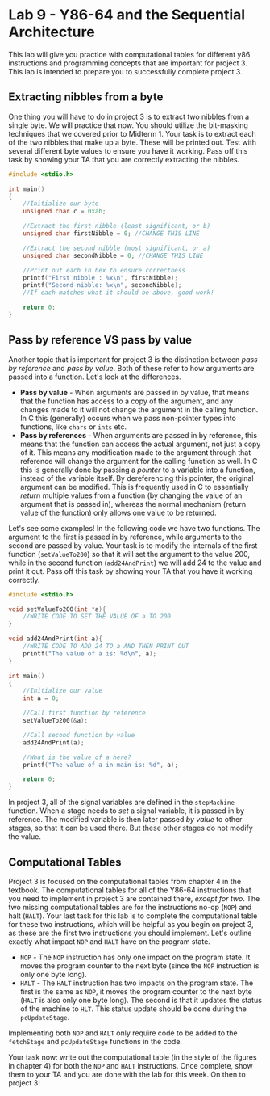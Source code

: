 # Lab 9 - Y86-64 and the Sequential Architecture

This lab will give you practice with computational tables for different y86 instructions and programming concepts that are important for project 3.
This lab is intended to prepare you to successfully complete project 3. 

## Extracting nibbles from a byte

One thing you will have to do in project 3 is to extract two nibbles from a single byte.  We will practice that now. You should utilize the bit-masking techniques that we covered prior to Midterm 1.
Your task is to extract each of the two nibbles that make up a byte.  These will be printed out. 
Test with several different byte values to ensure you have it working. 
Pass off this task by showing your TA that you are correctly extracting the nibbles. 

```c
#include <stdio.h>

int main()
{
    //Initialize our byte
    unsigned char c = 0xab;

    //Extract the first nibble (least significant, or b)
    unsigned char firstNibble = 0; //CHANGE THIS LINE

    //Extract the second nibble (most significant, or a)
    unsigned char secondNibble = 0; //CHANGE THIS LINE

    //Print out each in hex to ensure correctness
    printf("First nibble : %x\n", firstNibble);
    printf("Second nibble: %x\n", secondNibble);
    //If each matches what it should be above, good work!

    return 0;
}
```

## Pass by reference VS pass by value

Another topic that is important for project 3 is the distinction between *pass by reference* and *pass by value*.  Both of these refer to how arguments are passed into a function.  Let's look at the differences. 

+ **Pass by value** - When arguments are passed in by value, that means that the function has access to a copy of the argument, and any changes made to it will not change the argument in the calling function.  In C this (generally) occurs when we pass non-pointer types into functions, like `chars` or `ints` etc. 
+ **Pass by references** - When arguments are passed in by reference, this means that the function can access the actual argument, not just a copy of it. This means any modification made to the argument through that reference will change the argument for the calling function as well.  In C this is generally done by passing a *pointer* to a variable into a function, instead of the variable itself.  By dereferencing this pointer, the original argument can be modified.  This is frequently used in C to essentially *return* multiple values from a function (by changing the value of an argument that is passed in), whereas the normal mechanism (return value of the function) only allows one value to be returned. 

Let's see some examples! In the following code we have two functions.  The argument to the first is passed in by reference, while arguments to the second are passed by value.  Your task is to modify the internals of the first function (`setValueTo200`) so that it will set the argument to the value 200, while in the second function (`add24AndPrint`) we will add 24 to the value and print it out. Pass off this task by showing your TA that you have it working correctly. 

```c
#include <stdio.h>

void setValueTo200(int *a){
    //WRITE CODE TO SET THE VALUE OF a TO 200
}

void add24AndPrint(int a){
    //WRITE CODE TO ADD 24 TO a AND THEN PRINT OUT
    printf("The value of a is: %d\n", a);
}

int main()
{
    //Initialize our value
    int a = 0;

    //Call first function by reference
    setValueTo200(&a);

    //Call second function by value
    add24AndPrint(a);

    //What is the value of a here? 
    printf("The value of a in main is: %d", a);

    return 0;
}
```
In project 3, all of the signal variables are defined in the `stepMachine` function.  When a stage needs to *set* a signal variable, it is passed in by reference.  The modified variable is then later passed *by value* to other stages, so that it can be used there.  But these other stages do not modify the value. 

## Computational Tables

Project 3 is focused on the computational tables from chapter 4 in the textbook.  The computational tables for all of the Y86-64 instructions that you need to implement in project 3 are contained there, *except for two*.  The two missing computational tables are for the instructions no-op (`NOP`) and halt (`HALT`). Your last task for this lab is to complete the computational table for these two instructions, which will be helpful as you begin on project 3, as these are the first two instructions you should implement.  Let's outline exactly what impact `NOP` and `HALT` have on the program state. 

+ `NOP` - The `NOP` instruction has only one impact on the program state.  It moves the program counter to the next byte (since the `NOP` instruction is only one byte long). 
+ `HALT` - The `HALT` instruction has two impacts on the program state. The first is the same as `NOP`, it moves the program counter to the next byte (`HALT` is also only one byte long).  The second is that it updates the status of the machine to `HLT`. This status update should be done during the `pcUpdateStage`. 

Implementing both `NOP` and `HALT` only require code to be added to the `fetchStage` and `pcUpdateStage` functions in the code. 

Your task now: write out the computational table (in the style of the figures in chapter 4) for both the `NOP` and `HALT` instructions.  Once complete, show them to your TA and you are done with the lab for this week.  On then to project 3!
